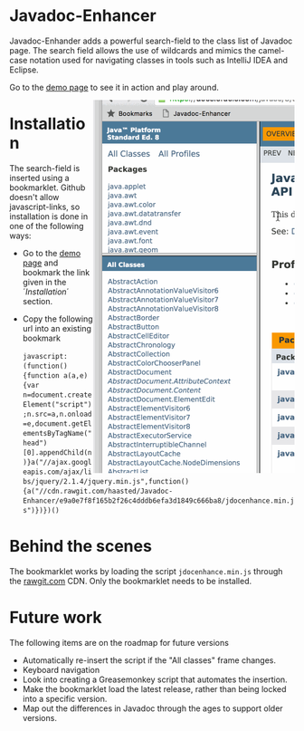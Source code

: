 # Javadoc-Enhancer
Javadoc-Enhander adds a powerful search-field to the class list of Javadoc page. The search field allows the use of wildcards and mimics the camel-case notation used for navigating classes in tools such as IntelliJ IDEA and Eclipse.

Go to the [demo page](http://bitcraft.dk/Javadoc-Enhancer/ "demopage") to see it in action and play around.

<img align="right" src="images/example1.gif">

# Installation

The search-field is inserted using a bookmarklet. Github doesn't allow javascript-links, so installation is done in one of the following ways:
* Go to the [demo page](http://bitcraft.dk/Javadoc-Enhancer/) and bookmark the link given in the ´*Installation*´ section.
* Copy the following url into an existing bookmark

    `javascript:(function(){function a(a,e){var n=document.createElement("script");n.src=a,n.onload=e,document.getElementsByTagName("head")[0].appendChild(n)}a("//ajax.googleapis.com/ajax/libs/jquery/2.1.4/jquery.min.js",function(){a("//cdn.rawgit.com/haasted/Javadoc-Enhancer/e9a0e7f8f165b2f26c4dddb6efa3d1849c666ba8/jdocenhance.min.js")})})()`

# Behind the scenes

The bookmarklet works by loading the script `jdocenhance.min.js` through the [rawgit.com](http://rawgit.com/) CDN. Only the bookmarklet needs to be installed.

# Future work

The following items are on the roadmap for future versions

* Automatically re-insert the script if the "All classes" frame changes.
* Keyboard navigation
* Look into creating a Greasemonkey script that automates the insertion.
* Make the bookmarklet load the latest release, rather than being locked into a specific version.
* Map out the differences in Javadoc through the ages to support older versions.